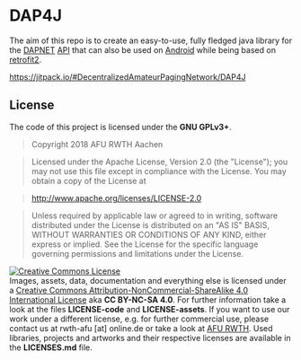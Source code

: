 # DAP4J
The aim of this repo is to create an easy-to-use, fully fledged java library for the [DAPNET](https://github.com/DecentralizedAmateurPagingNetwork) [API](https://github.com/DecentralizedAmateurPagingNetwork/Core/wiki/Beschreibung-der-REST-API) that can also be used on [Android](https://github.com/DecentralizedAmateurPagingNetwork/DAPNETApp) while being based on [retrofit2](https://github.com/square/retrofit).

https://jitpack.io/#DecentralizedAmateurPagingNetwork/DAP4J

## License
The code of this project is licensed under the **GNU GPLv3+**.
>Copyright 2018 AFU RWTH Aachen

>  Licensed under the Apache License, Version 2.0 (the "License");
   you may not use this file except in compliance with the License.
   You may obtain a copy of the License at 
   
>    http://www.apache.org/licenses/LICENSE-2.0
    
>   Unless required by applicable law or agreed to in writing, software
   distributed under the License is distributed on an "AS IS" BASIS,
   WITHOUT WARRANTIES OR CONDITIONS OF ANY KIND, either express or implied.
   See the License for the specific language governing permissions and
   limitations under the License.

<a rel="license" href="http://creativecommons.org/licenses/by-nc-sa/4.0/"><img alt="Creative Commons License" style="border-width:0" src="https://i.creativecommons.org/l/by-nc-sa/4.0/80x15.png" /></a><br />
Images, assets, data, documentation and everything else is licensed under a [Creative Commons Attribution-NonCommercial-ShareAlike 4.0 International License](https://creativecommons.org/licenses/by-nc-sa/4.0/) aka **CC BY-NC-SA 4.0**.
For further information take a look at the files **LICENSE-code** and **LICENSE-assets**.
If you want to use our work under a different license, e.g. for further commercial use, please contact us at  rwth-afu [at] online.de or take a look at [AFU RWTH](https://www.afu.rwth-aachen.de/ueber-uns/kontakt).
Used libraries, projects and artworks and their respective licenses are available in the **LICENSES.md** file.
